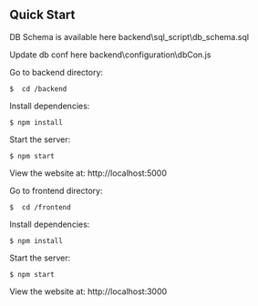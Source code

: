 ## Quick Start

DB Schema is available here backend\sql_script\db_schema.sql

Update db conf here backend\configuration\dbCon.js

Go to backend directory:

```console
$  cd /backend
```

Install dependencies:

```console
$ npm install
```

Start the server:

```console
$ npm start
```

View the website at: http://localhost:5000

Go to frontend directory:

```console
$  cd /frontend
```

Install dependencies:

```console
$ npm install
```

Start the server:

```console
$ npm start
```

View the website at: http://localhost:3000
